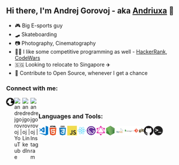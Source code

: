 ## Hi there, I'm Andrej Gorovoj - aka [Andriuxa][website] 👋

- 🎮 Big E-sports guy 
- 🛹 Skateboarding
- 📷 Photography, Cinematography
- 🐱‍💻 I like some competitive programming as well - [HackerRank](https://www.hackerrank.com/andriuska96), [CodeWars](https://www.codewars.com/users/Andriuxa)
- 🇸🇬 Looking to relocate to Singapore ✈️
- 🌱 Contribute to Open Source, whenever I get a chance

### Connect with me:

[<img align="left" alt="andrejgorovoj.com" width="22px" src="https://raw.githubusercontent.com/iconic/open-iconic/master/svg/globe.svg" />][website]
[<img align="left" alt="andrejgorovoj | YouTube" width="22px" src="https://cdn.jsdelivr.net/npm/simple-icons@v3/icons/youtube.svg" />][youtube]
[<img align="left" alt="andrejgorovoj | LinkedIn" width="22px" src="https://cdn.jsdelivr.net/npm/simple-icons@v3/icons/linkedin.svg" />][linkedin]
[<img align="left" alt="andrejgorovoj | Instagram" width="22px" src="https://cdn.jsdelivr.net/npm/simple-icons@v3/icons/instagram.svg" />][instagram]

<br />

### Languages and Tools:

<img align="left" alt="Visual Studio Code" width="26px" src="https://raw.githubusercontent.com/github/explore/80688e429a7d4ef2fca1e82350fe8e3517d3494d/topics/visual-studio-code/visual-studio-code.png" />
<img align="left" alt="HTML5" width="26px" src="https://raw.githubusercontent.com/github/explore/80688e429a7d4ef2fca1e82350fe8e3517d3494d/topics/html/html.png" />
<img align="left" alt="CSS3" width="26px" src="https://raw.githubusercontent.com/github/explore/80688e429a7d4ef2fca1e82350fe8e3517d3494d/topics/css/css.png" />
<img align="left" alt="JavaScript" width="26px" src="https://raw.githubusercontent.com/github/explore/80688e429a7d4ef2fca1e82350fe8e3517d3494d/topics/javascript/javascript.png" />
<img align="left" alt="React" width="26px" src="https://raw.githubusercontent.com/github/explore/80688e429a7d4ef2fca1e82350fe8e3517d3494d/topics/react/react.png" />
<img align="left" alt="Gatsby" width="26px" src="https://raw.githubusercontent.com/github/explore/e94815998e4e0713912fed477a1f346ec04c3da2/topics/gatsby/gatsby.png" />
<img align="left" alt="GraphQL" width="26px" src="https://raw.githubusercontent.com/github/explore/80688e429a7d4ef2fca1e82350fe8e3517d3494d/topics/graphql/graphql.png" />
<img align="left" alt="Node.js" width="26px" src="https://raw.githubusercontent.com/github/explore/80688e429a7d4ef2fca1e82350fe8e3517d3494d/topics/nodejs/nodejs.png" />
<img align="left" alt="MySQL" width="26px" src="https://raw.githubusercontent.com/github/explore/80688e429a7d4ef2fca1e82350fe8e3517d3494d/topics/mysql/mysql.png" />
<img align="left" alt="MongoDB" width="26px" src="https://raw.githubusercontent.com/github/explore/80688e429a7d4ef2fca1e82350fe8e3517d3494d/topics/mongodb/mongodb.png" />
<img align="left" alt="Git" width="26px" src="https://raw.githubusercontent.com/github/explore/80688e429a7d4ef2fca1e82350fe8e3517d3494d/topics/git/git.png" />
<img align="left" alt="GitHub" width="26px" src="https://raw.githubusercontent.com/github/explore/78df643247d429f6cc873026c0622819ad797942/topics/github/github.png" />
<img align="left" alt="Terminal" width="26px" src="https://raw.githubusercontent.com/github/explore/80688e429a7d4ef2fca1e82350fe8e3517d3494d/topics/terminal/terminal.png" />

[website]: https://andrejgorovoj.com
[youtube]: https://www.youtube.com/channel/UCgr_qabMg8VcZKQHhFjj6KA
[instagram]: https://www.instagram.com/andr1uxaa
[linkedin]: https://www.linkedin.com/in/andrej-gorovoj-a48798130/
